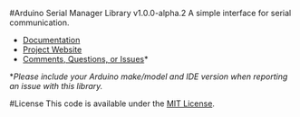 #Arduino Serial Manager Library v1.0.0-alpha.2
A simple interface for serial communication.

* [Documentation](http://robotsbigdata.com/docs-arduino-serial-manager.html)
* [Project Website](http://robotsbigdata.com)
* [Comments, Questions, or Issues](https://github.com/alextaujenis/RBD_SerialManager/issues/new)*

\**Please include your Arduino make/model and IDE version when reporting an issue with this library.*

#License
This code is available under the [MIT License](http://opensource.org/licenses/mit-license.php).